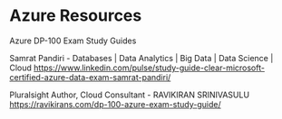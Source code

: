 # Azure Resources

Azure DP-100 Exam Study Guides

Samrat Pandiri - Databases | Data Analytics | Big Data | Data Science | Cloud
https://www.linkedin.com/pulse/study-guide-clear-microsoft-certified-azure-data-exam-samrat-pandiri/


Pluralsight Author, Cloud Consultant - RAVIKIRAN SRINIVASULU
https://ravikirans.com/dp-100-azure-exam-study-guide/